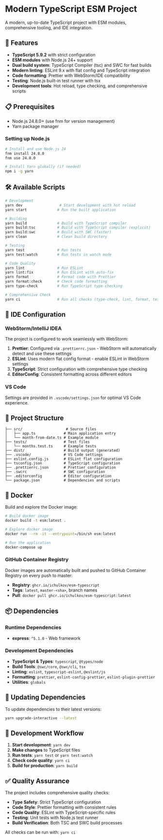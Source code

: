# Modern TypeScript ESM Project

A modern, up-to-date TypeScript project with ESM modules, comprehensive tooling, and IDE integration.

## 🚀 Features

- **TypeScript 5.9.2** with strict configuration
- **ESM modules** with Node.js 24+ support
- **Dual build system**: TypeScript Compiler (tsc) and SWC for fast builds
- **Modern linting**: ESLint 9.x with flat config and TypeScript integration
- **Code formatting**: Prettier with WebStorm/IDE compatibility
- **Testing**: Node.js built-in test runner with tsx
- **Development tools**: Hot reload, type checking, and comprehensive scripts

## 📋 Prerequisites

- Node.js 24.8.0+ (use fnm for version management)
- Yarn package manager

### Setting up Node.js

```bash
# Install and use Node.js 24
fnm install 24.8.0
fnm use 24.8.0

# Install Yarn globally (if needed)
npm i -g yarn
```

## 🛠️ Available Scripts

```bash
# Development
yarn dev                 # Start development with hot reload
yarn start              # Run the built application

# Building
yarn build              # Build with TypeScript compiler
yarn build:tsc          # Build with TypeScript compiler (explicit)
yarn build:swc          # Build with SWC (faster)
yarn clean              # Clean build directory

# Testing
yarn test               # Run tests
yarn test:watch         # Run tests in watch mode

# Code Quality
yarn lint               # Run ESLint
yarn lint:fix           # Run ESLint with auto-fix
yarn format             # Format code with Prettier
yarn format:check       # Check code formatting
yarn type-check         # Run TypeScript type checking

# Comprehensive Check
yarn ci                 # Run all checks (type-check, lint, format, test, build)
```

## 🔧 IDE Configuration

### WebStorm/IntelliJ IDEA

The project is configured to work seamlessly with WebStorm:

1. **Prettier**: Configured via `.prettierrc.json` - WebStorm will automatically detect and use these settings
2. **ESLint**: Uses modern flat config format - enable ESLint in WebStorm settings
3. **TypeScript**: Strict configuration with comprehensive type checking
4. **EditorConfig**: Consistent formatting across different editors

### VS Code

Settings are provided in `.vscode/settings.json` for optimal VS Code experience.

## 📁 Project Structure

```
├── src/                    # Source files
│   ├── app.ts             # Main application entry
│   └── month-from-date.ts # Example module
├── tests/                 # Test files
│   └── months.test.ts     # Example tests
├── dist/                  # Build output (generated)
├── .vscode/               # VS Code settings
├── eslint.config.js       # ESLint flat configuration
├── tsconfig.json          # TypeScript configuration
├── .prettierrc.json       # Prettier configuration
├── .swcrc                 # SWC configuration
├── .editorconfig          # Editor configuration
└── package.json           # Dependencies and scripts
```

## 🐳 Docker

Build and explore the Docker image:

```bash
# Build docker image
docker build -t esm:latest .

# Explore docker image
docker run --rm -it --entrypoint=/bin/sh esm:latest

# Run the application
docker-compose up
```

### GitHub Container Registry

Docker images are automatically built and pushed to GitHub Container Registry on every push to master:

- **Registry**: `ghcr.io/ichulkov/esm-typescript`
- **Tags**: `latest`, `master-<sha>`, branch names
- **Pull**: `docker pull ghcr.io/ichulkov/esm-typescript:latest`

## 📦 Dependencies

### Runtime Dependencies

- **express**: `^5.1.0` - Web framework

### Development Dependencies

- **TypeScript & Types**: `typescript`, `@types/node`
- **Build Tools**: `@swc/core`, `@swc/cli`, `tsx`
- **Linting**: `eslint`, `typescript-eslint`, `@eslint/js`
- **Formatting**: `prettier`, `eslint-config-prettier`, `eslint-plugin-prettier`
- **Utilities**: `globals`

## 🔄 Updating Dependencies

To update dependencies to their latest versions:

```bash
yarn upgrade-interactive --latest
```

## 🎯 Development Workflow

1. **Start development**: `yarn dev`
2. **Make changes** to TypeScript files
3. **Run tests**: `yarn test` or `yarn test:watch`
4. **Check code quality**: `yarn ci`
5. **Build for production**: `yarn build`

## ✅ Quality Assurance

The project includes comprehensive quality checks:

- **Type Safety**: Strict TypeScript configuration
- **Code Style**: Prettier formatting with consistent rules
- **Code Quality**: ESLint with TypeScript-specific rules
- **Testing**: Unit tests with Node.js test runner
- **Build Verification**: Both TSC and SWC build processes

All checks can be run with: `yarn ci`
